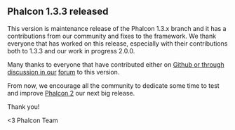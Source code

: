 ## Phalcon 1.3.3 released

This version is maintenance release of the Phalcon 1.3.x branch and it has a contributions from our community and fixes to the framework. We thank everyone that has worked on this release, especially with their contributions both to 1.3.3 and our work in progress 2.0.0.

Many thanks to everyone that have contributed either on [Github or through discussion in our](https://github.com/phalcon/cphalcon) [forum](https://forum.phalconphp.com/) to this version.

From now, we encourage all the community to dedicate some time to test and improve [Phalcon 2](http://blog.phalconphp.com/post/95931229730/phalcon-2-beta-2-available) our next big release.

Thank you!


<3 Phalcon Team

